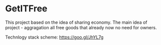 # GetITFree
This project based on the idea of sharing economy. 
The main idea of project - aggragation all free goods that already now no need for owners.

Technlogy stack scheme: https://goo.gl/JhYL7g
